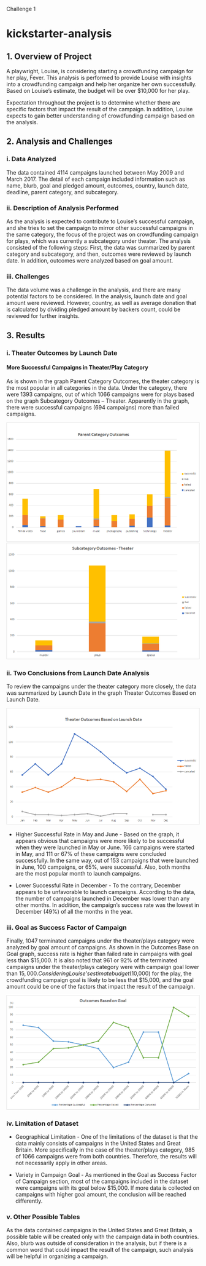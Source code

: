 Challenge 1
# kickstarter-analysis

## 1. Overview of Project
A playwright, Louise, is considering starting a crowdfunding campaign for her play, Fever. This analysis is performed to provide Louise with insights into a crowdfunding campaign and help her organize her own successfully. Based on Louise’s estimate, the budget will be over $10,000 for her play.

Expectation throughout the project is to determine whether there are specific factors that impact the result of the campaign. In addition, Louise expects to gain better understanding of crowdfunding campaign based on the analysis.

## 2. Analysis and Challenges
### i. Data Analyzed
The data contained 4114 campaigns launched between May 2009 and March 2017. The detail of each campaign included information such as name, blurb, goal and pledged amount, outcomes, country, launch date, deadline, parent category, and subcategory.

### ii. Description of Analysis Performed
As the analysis is expected to contribute to Louise’s successful campaign, and she tries to set the campaign to mirror other successful campaigns in the same category, the focus of the project was on crowdfunding campaign for plays, which was currently a subcategory under theater. The analysis consisted of the following steps: First, the data was summarized by parent category and subcategory, and then, outcomes were reviewed by launch date. In addition, outcomes were analyzed based on goal amount.

### iii. Challenges
The data volume was a challenge in the analysis, and there are many potential factors to be considered. In the analysis, launch date and goal amount were reviewed. However, country, as well as average donation that is calculated by dividing pledged amount by backers count, could be reviewed for further insights.


## 3. Results
### i. Theater Outcomes by Launch Date
#### More Successful Campaigns in Theater/Play Category
As is shown in the graph Parent Category Outcomes, the theater category is the most popular in all categories in the data. Under the category, there were 1393 campaigns, out of which 1066 campaigns were for plays based on the graph Subcategory Outcomes – Theater. Apparently in the graph, there were successful campaigns (694 campaigns) more than failed campaigns. 
 
![](https://github.com/Ryoichi2022/kickstarter-analysis/blob/main/Parent%20Category%20Outcomes.png)
![](https://github.com/Ryoichi2022/kickstarter-analysis/blob/main/Subcategory%20Outcomes%20-%20Theater.png)

### ii. Two Conclusions from Launch Date Analysis
To review the campaigns under the theater category more closely, the data was summarized by Launch Date in the graph Theater Outcomes Based on Launch Date.
 
![](https://github.com/Ryoichi2022/kickstarter-analysis/blob/main/Theater_Outcomes_vs_Launch.png)
 
* Higher Successful Rate in May and June - Based on the graph, it appears obvious that campaigns were more likely to be successful when they were launched in May or June. 166 campaigns were started in May, and 111 or 67% of these campaigns were concluded successfully. In the same way, out of 153 campaigns that were launched in June, 100 campaigns, or 65%, were successful. Also, both months are the most popular month to launch campaigns.

* Lower Successful Rate in December - To the contrary, December appears to be unfavorable to launch campaigns. According to the data, the number of campaigns launched in December was lower than any other months. In addition, the campaign’s success rate was the lowest in December (49%) of all the months in the year.

### iii. Goal as Success Factor of Campaign
Finally, 1047 terminated campaigns under the theater/plays category were analyzed by goal amount of campaigns. As shown in the Outcomes Base on Goal graph, success rate is higher than failed rate in campaigns with goal less than $15,000. It is also noted that 961 or 92% of the terminated campaigns under the theater/plays category were with campaign goal lower than $15,000. Considering Louise’s estimate budget ($10,000) for the play, the crowdfunding campaign goal is likely to be less that $15,000, and the goal amount could be one of the factors that impact the result of the campaign.
 
![](https://github.com/Ryoichi2022/kickstarter-analysis/blob/main/Outcomes_vs_Goals.png)

### iv. Limitation of Dataset
* Geographical Limitation - One of the limitations of the dataset is that the data mainly consists of campaigns in the United States and Great Britain. More specifically in the case of the theater/plays category, 985 of 1066 campaigns were from both countries. Therefore, the results will not necessarily apply in other areas.

* Variety in Campaign Goal - As mentioned in the Goal as Success Factor of Campaign section, most of the campaigns included in the dataset were campaigns with its goal below $15,000. If more data is collected on campaigns with higher goal amount, the conclusion will be reached differently.

### v. Other Possible Tables
As the data contained campaigns in the United States and Great Britain, a possible table will be created only with the campaign data in both countries. Also, blurb was outside of consideration in the analysis, but if there is a common word that could impact the result of the campaign, such analysis will be helpful in organizing a campaign.
